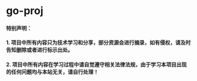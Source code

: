 # go-proj
#### 特别声明：
#### 1. 项目中所有内容只为技术学习和分享，部分资源会进行摘录，如有侵权，请及时告知删除或者进行标示出处。
#### 2. 项目中所有内容在学习过程中请自觉遵守相关法律法规，由于学习本项目出现的任何问题均与本站无关，请自行处理！
